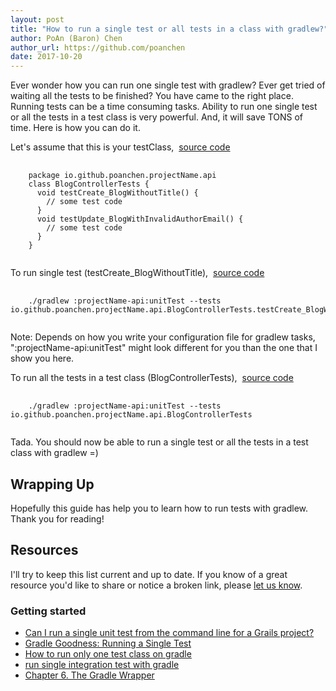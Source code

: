 ```yaml
---
layout: post
title: "How to run a single test or all tests in a class with gradlew?"
author: PoAn (Baron) Chen
author_url: https://github.com/poanchen
date: 2017-10-20
---
```

Ever wonder how you can run one single test with gradlew? Ever get tried of waiting all the tests to be finished? You have came to the right place. Running tests can be a time consuming tasks. Ability to run one single test or all the tests in a test class is very powerful. And, it will save TONS of time. Here is how you can do it.

Let's assume that this is your testClass,&nbsp;&nbsp;<a href="https://github.com/poanchen/code-for-blog/blob/master/2017/10/20/How-to-run-a-single-test-or-all-tests-in-a-class-with-gradlew/BlogControllerTests.groovy" target="_blank">source code</a>
<pre>
  <code class="java">
    package io.github.poanchen.projectName.api
    class BlogControllerTests {
      void testCreate_BlogWithoutTitle() {
        // some test code
      }
      void testUpdate_BlogWithInvalidAuthorEmail() {
        // some test code
      }
    }
  </code>
</pre>

To run single test (testCreate_BlogWithoutTitle),&nbsp;&nbsp;<a href="https://github.com/poanchen/code-for-blog/blob/master/2017/10/20/How-to-run-a-single-test-or-all-tests-in-a-class-with-gradlew/commands.sh" target="_blank">source code</a>
<pre>
  <code class="bash">
    ./gradlew :projectName-api:unitTest --tests io.github.poanchen.projectName.api.BlogControllerTests.testCreate_BlogWithoutTitle
  </code>
</pre>

Note: Depends on how you write your configuration file for gradlew tasks, ":projectName-api:unitTest" might look different for you than the one that I show you here.

To run all the tests in a test class (BlogControllerTests),&nbsp;&nbsp;<a href="https://github.com/poanchen/code-for-blog/blob/master/2017/10/20/How-to-run-a-single-test-or-all-tests-in-a-class-with-gradlew/commands.sh" target="_blank">source code</a>
<pre>
  <code class="bash">
    ./gradlew :projectName-api:unitTest --tests io.github.poanchen.projectName.api.BlogControllerTests
  </code>
</pre>

Tada. You should now be able to run a single test or all the tests in a test class with gradlew =)

## Wrapping Up

Hopefully this guide has help you to learn how to run tests with gradlew. Thank you for reading!

## Resources

I'll try to keep this list current and up to date. If you know of a great resource you'd like to share or notice a broken link, please [let us know](https://github.com/poanchen/poanchen.github.io/issues).

### Getting started

* [Can I run a single unit test from the command line for a Grails project?](https://stackoverflow.com/questions/3680272/can-i-run-a-single-unit-test-from-the-command-line-for-a-grails-project)
* [Gradle Goodness: Running a Single Test](http://mrhaki.blogspot.ca/2013/05/gradle-goodness-running-single-test.html)
* [How to run only one test class on gradle](https://stackoverflow.com/questions/22505533/how-to-run-only-one-test-class-on-gradle)
* [run single integration test with gradle](https://stackoverflow.com/questions/18061774/run-single-integration-test-with-gradle)
* [Chapter 6. The Gradle Wrapper](https://docs.gradle.org/current/userguide/gradle_wrapper.html)